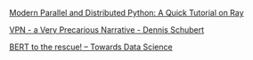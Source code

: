 
[Modern Parallel and Distributed Python: A Quick Tutorial on Ray](https://medium.com/@robertnishihara/modern-parallel-and-distributed-python-a-quick-tutorial-on-ray-99f8d70369b8)

[VPN - a Very Precarious Narrative - Dennis Schubert](https://schub.io/blog/2019/04/08/very-precarious-narrative.html)

[BERT to the rescue! – Towards Data Science](https://towardsdatascience.com/bert-to-the-rescue-17671379687f)
